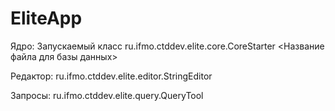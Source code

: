 # EliteApp

Ядро: Запускаемый класс ru.ifmo.ctddev.elite.core.CoreStarter <Название файла для базы данных>

Редактор: ru.ifmo.ctddev.elite.editor.StringEditor

Запросы: ru.ifmo.ctddev.elite.query.QueryTool

